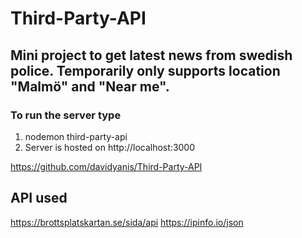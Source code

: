 # Third-Party-API

## Mini project to get latest news from swedish police. Temporarily only supports location "Malmö" and "Near me".

### To run the server type

1. nodemon third-party-api
2. Server is hosted on http://localhost:3000

https://github.com/davidyanis/Third-Party-API

## API used
https://brottsplatskartan.se/sida/api
https://ipinfo.io/json
